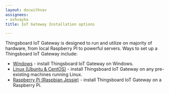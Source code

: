 ```yaml
---
layout: docwithnav
assignees:
- ashvayka
title: IoT Gateway Installation options

---
```


Thingsboard IoT Gateway is designed to run and utilize on majority of hardware, from local Raspberry PI to powerful servers.
Ways to set up a Thingsboard IoT Gateway include:

 - [Windows](/docs/iot-gateway/install/windows/) - install Thingsboard IoT Gateway on Windows.
 - [Linux (Ubuntu & CentOS)](/docs/iot-gateway/install/linux/) - install Thingsboard IoT Gateway on any pre-existing machines running Linux.
 - [Raspberry Pi (Raspbian Jessie)](/docs/user-guide/install/rpi/) - install Thingsboard IoT Gateway on a Raspberry Pi.
 